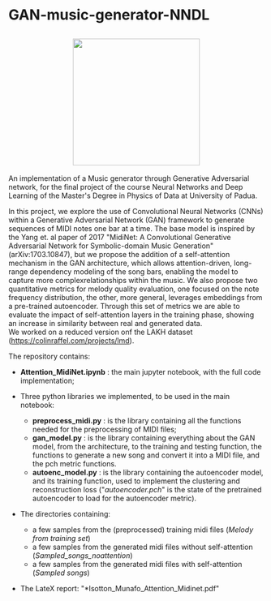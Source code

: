 # GAN-music-generator-NNDL


<h2 align="center">
  <img src="https://i.giphy.com/media/v1.Y2lkPTc5MGI3NjExdXYyeGl3MzR3aWJydjk4N3dhbXU4anViaXFvOTh4ODlxYjA1aHJ1eSZlcD12MV9pbnRlcm5hbF9naWZfYnlfaWQmY3Q9Zw/tqfS3mgQU28ko/giphy.gif", width="250">
</h2>


An implementation of a Music generator through Generative Adversarial network, for the final project of the course Neural Networks and Deep Learning of the Master's Degree in Physics of Data at University of Padua. 

In this project, we explore the use of Convolutional Neural Networks (CNNs) within a Generative Adversarial Network (GAN) framework to generate sequences of MIDI notes one bar at a time.
The base model is inspired by the Yang et. al paper of 2017 "MidiNet: A Convolutional Generative Adversarial Network for Symbolic-domain Music Generation" (arXiv:1703.10847), but we propose the addition of a self-attention mechanism in the GAN architecture, which allows attention-driven, long-range dependency modeling of the song bars, enabling the model to capture more complexrelationships within the music.
We also propose two quantitative metrics for melody quality evaluation, one focused on the note frequency distribution, the other, more general, leverages embeddings from a pre-trained autoencoder. Through this set
of metrics we are able to evaluate the impact of self-attention layers in the training phase, showing an increase in similarity between real and generated data.    
We worked on a reduced version onf the LAKH dataset (https://colinraffel.com/projects/lmd).

The repository contains:
- **Attention_MidiNet.ipynb** : the main jupyter notebook, with the full code implementation;
- Three python libraries we implemented, to be used in the main notebook: 

    - **preprocess_midi.py** : is the library containing all the functions needed for the preprocessing of MIDI files; 
    - **gan_model.py** : is the library containing everything about the GAN model, from the architecture, to the training and testing function, the functions to generate a new song and convert it into a MIDI file, and the pch metric functions.
    - **autoenc_model.py** : is the library containing the autoencoder model, and its training function, used to implement the clustering and reconstruction loss ("*autoencoder.pch*" is the state of the pretrained autoencoder to load for the autoencoder metric).
- The directories containing:
    -  a few samples from the (preprocessed) training midi files (*Melody from training set*)
    -  a few samples from the generated midi files without self-attention (*Sampled_songs_noattention*)
    -  a few samples from the generated midi files with self-attention (*Sampled songs*)
- The LateX report: "*Isotton_Munafo_Attention_Midinet.pdf"

